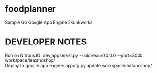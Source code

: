 foodplanner
============

Sample Go Google App Engine Skunkworks

DEVELOPER NOTES
===============
Run on Nitrous.IO: dev_appserver.py --address=0.0.0.0 --port=3000 workspace/ieatandshop/  
Deploy to google app engine: appcfg.py update workspace/ieatandshop/
